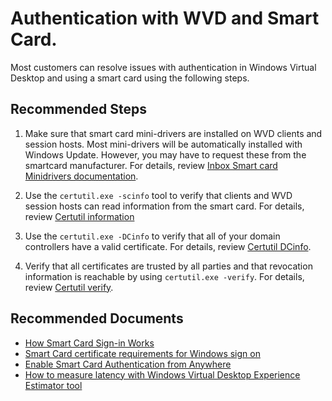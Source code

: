 <properties
  pagetitle="Authentication with WVD and Smart Card.&#xD;"
  service=""
  resource=""
  ms.author="jerrycif,omoaki"
  selfhelptype="Generic"
  supporttopicids="32785981"
  resourcetags=""
  productpesids="16582"
  cloudenvironments="fairfax,public,usnat,ussec"
  disableclouds="blackforest,mooncake"
  articleid="57a41936-9911-451e-81d2-f85c3c32e85a"
  ownershipid="Windows_Virtual_Desktop" />
# Authentication with WVD and Smart Card.

Most customers can resolve issues with authentication in Windows Virtual Desktop and using a smart card using the following steps.

## **Recommended Steps**

1. Make sure that smart card mini-drivers are installed on WVD clients and session hosts. Most mini-drivers will be automatically installed with Windows Update. However, you may have to request these from the smartcard manufacturer. For details, review [Inbox Smart card Minidrivers documentation](https://docs.microsoft.com/windows-hardware/drivers/smartcard/windows-inbox-smart-card-minidriver).

2. Use the `certutil.exe -scinfo` tool to verify that clients and WVD session hosts can read information from the smart card. For details, review [Certutil information](https://docs.microsoft.com/windows/security/identity-protection/smart-cards/smart-card-debugging-information#certutil)

3. Use the `certutil.exe -DCinfo` to verify that all of your domain controllers have a valid certificate. For details, review [Certutil DCinfo](https://docs.microsoft.com/windows-server/administration/windows-commands/certutil#-dcinfo).

4. Verify that all certificates are trusted by all parties and that revocation information is reachable by using `certutil.exe -verify`. For details, review [Certutil verify](https://docs.microsoft.com/windows-server/administration/windows-commands/certutil#-verify).

## **Recommended Documents**

* [How Smart Card Sign-in Works](https://docs.microsoft.com/windows/security/identity-protection/smart-cards/smart-card-how-smart-card-sign-in-works-in-windows)
* [Smart Card certificate requirements for Windows sign on](https://docs.microsoft.com/windows/security/identity-protection/smart-cards/smart-card-certificate-requirements-and-enumeration)
* [Enable Smart Card Authentication from Anywhere](https://docs.microsoft.com/azure/virtual-desktop/key-distribution-center-proxy)
* [How to measure latency with Windows Virtual Desktop Experience Estimator tool](https://docs.microsoft.com/azure/virtual-desktop/connection-latency)